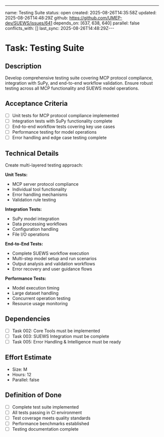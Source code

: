 ---
name: Testing Suite
status: open
created: 2025-08-26T14:35:58Z
updated: 2025-08-26T14:48:29Z
github: https://github.com/UMEP-dev/SUEWS/issues/641
depends_on: [637, 638, 640]
parallel: false
conflicts_with: []
last_sync: 2025-08-26T14:48:29Z---

# Task: Testing Suite

## Description
Develop comprehensive testing suite covering MCP protocol compliance, integration with SuPy, and end-to-end workflow validation. Ensure robust testing across all MCP functionality and SUEWS model operations.

## Acceptance Criteria
- [ ] Unit tests for MCP protocol compliance implemented
- [ ] Integration tests with SuPy functionality complete
- [ ] End-to-end workflow tests covering key use cases
- [ ] Performance testing for model operations
- [ ] Error handling and edge case testing complete

## Technical Details
Create multi-layered testing approach:

**Unit Tests:**
- MCP server protocol compliance
- Individual tool functionality
- Error handling mechanisms
- Validation rule testing

**Integration Tests:**
- SuPy model integration
- Data processing workflows
- Configuration handling
- File I/O operations

**End-to-End Tests:**
- Complete SUEWS workflow execution
- Multi-step model setup and run scenarios
- Output analysis and validation workflows
- Error recovery and user guidance flows

**Performance Tests:**
- Model execution timing
- Large dataset handling
- Concurrent operation testing
- Resource usage monitoring

## Dependencies
- [ ] Task 002: Core Tools must be implemented
- [ ] Task 003: SUEWS Integration must be complete
- [ ] Task 005: Error Handling & Intelligence must be ready

## Effort Estimate
- Size: M
- Hours: 12
- Parallel: false

## Definition of Done
- [ ] Complete test suite implemented
- [ ] All tests passing in CI environment
- [ ] Test coverage meets quality standards
- [ ] Performance benchmarks established
- [ ] Testing documentation complete
